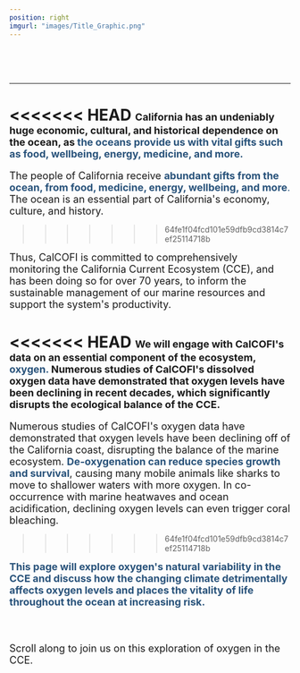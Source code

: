 ```yaml
---
position: right
imgurl: "images/Title_Graphic.png"
---
```

<br />
<br />
<br />

---

<<<<<<< HEAD
<font size="+1"> California has an undeniably huge economic, cultural, and historical dependence on the ocean, as <span style="color:#28527A"> **the oceans provide us with vital gifts such as food, wellbeing, energy, medicine, and more.** </span> </font>
=======
<font size="+1"> The people of California receive <span style="color:#28527A"> **abundant gifts from the ocean, from food, medicine, energy, wellbeing, and more**. </span> The ocean is an essential part of California's economy, culture, and history. </font>
>>>>>>> 64fe1f04fcd101e59dfb9cd3814c7ef25114718b
  
<font size="+1"> Thus, CalCOFI is committed to comprehensively monitoring the California Current Ecosystem (CCE), and has been doing so for over 70 years, to inform the sustainable management of our marine resources and support the system's productivity. </font>
  
<<<<<<< HEAD
<font size="+1"> We will engage with CalCOFI's data on an essential component of the ecosystem, <span style="color:#28527A"> **oxygen**.</span> Numerous studies of CalCOFI's dissolved oxygen data have demonstrated that oxygen levels have been declining in recent decades, which significantly disrupts the ecological balance of the CCE. </font>
=======
<font size="+1"> Numerous studies of CalCOFI's oxygen data have demonstrated that oxygen levels have been declining off of the California coast, disrupting the balance of the marine ecosystem. <span style="color:#28527A"> **De-oxygenation can reduce species growth and survival**</span>, causing many mobile animals like sharks to move to shallower waters with more oxygen. In co-occurrence with marine heatwaves and ocean acidification, declining oxygen levels can even trigger coral bleaching. </font>
>>>>>>> 64fe1f04fcd101e59dfb9cd3814c7ef25114718b

<font size="+1"> <span style="color:#28527A"> **This page will explore oxygen's natural variability in the CCE and discuss how the changing climate detrimentally affects oxygen levels and places the vitality of life throughout the ocean at increasing risk.** </span> </font>

<br />
<br />

<font size="+1"> Scroll along to join us on this exploration of oxygen in the CCE. </font>
